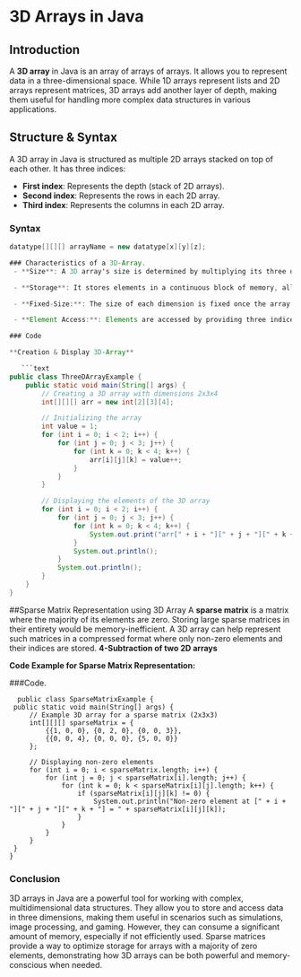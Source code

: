 # 3D Arrays in Java

## Introduction

A **3D array** in Java is an array of arrays of arrays. It allows you to represent data in a three-dimensional space. While 1D arrays represent lists and 2D arrays represent matrices, 3D arrays add another layer of depth, making them useful for handling more complex data structures in various applications.

## Structure & Syntax

A 3D array in Java is structured as multiple 2D arrays stacked on top of each other. It has three indices:
- **First index**: Represents the depth (stack of 2D arrays).
- **Second index**: Represents the rows in each 2D array.
- **Third index**: Represents the columns in each 2D array.

### Syntax
```java
datatype[][][] arrayName = new datatype[x][y][z];

### Characteristics of a 3D-Array.
 - **Size**: A 3D array's size is determined by multiplying its three dimensions: x * y * z.

 - **Storage**: It stores elements in a continuous block of memory, allowing indexed access.

 - **Fixed-Size:**: The size of each dimension is fixed once the array is initialized.

 - **Element Access:**: Elements are accessed by providing three indices: arrayName[i][j][k], where i, j, and k are the indices for depth, rows, and columns respectively.

### Code

**Creation & Display 3D-Array**

   ```text
public class ThreeDArrayExample {
    public static void main(String[] args) {
        // Creating a 3D array with dimensions 2x3x4
        int[][][] arr = new int[2][3][4];

        // Initializing the array
        int value = 1;
        for (int i = 0; i < 2; i++) {
            for (int j = 0; j < 3; j++) {
                for (int k = 0; k < 4; k++) {
                    arr[i][j][k] = value++;
                }
            }
        }

        // Displaying the elements of the 3D array
        for (int i = 0; i < 2; i++) {
            for (int j = 0; j < 3; j++) {
                for (int k = 0; k < 4; k++) {
                    System.out.print("arr[" + i + "][" + j + "][" + k + "] = " + arr[i][j][k] + "  ");
                }
                System.out.println();
            }
            System.out.println();
        }
    }
}


   ```


##Sparse Matrix Representation using 3D Array
A **sparse matrix** is a matrix where the majority of its elements are zero. Storing large sparse matrices in their entirety would be memory-inefficient. A 3D array can help represent such matrices in a compressed format where only non-zero elements and their indices are stored.
**4-Subtraction of two 2D arrays**

**Code Example for Sparse Matrix Representation:**

###Code.
   ```text
     public class SparseMatrixExample {
    public static void main(String[] args) {
        // Example 3D array for a sparse matrix (2x3x3)
        int[][][] sparseMatrix = {
            {{1, 0, 0}, {0, 2, 0}, {0, 0, 3}},
            {{0, 0, 4}, {0, 0, 0}, {5, 0, 0}}
        };

        // Displaying non-zero elements
        for (int i = 0; i < sparseMatrix.length; i++) {
            for (int j = 0; j < sparseMatrix[i].length; j++) {
                for (int k = 0; k < sparseMatrix[i][j].length; k++) {
                    if (sparseMatrix[i][j][k] != 0) {
                        System.out.println("Non-zero element at [" + i + "][" + j + "][" + k + "] = " + sparseMatrix[i][j][k]);
                    }
                }
            }
        }
    }
}

   ```

### Conclusion
3D arrays in Java are a powerful tool for working with complex, multidimensional data structures. They allow you to store and access data in three dimensions, making them useful in scenarios such as simulations, image processing, and gaming. However, they can consume a significant amount of memory, especially if not efficiently used. Sparse matrices provide a way to optimize storage for arrays with a majority of zero elements, demonstrating how 3D arrays can be both powerful and memory-conscious when needed.
